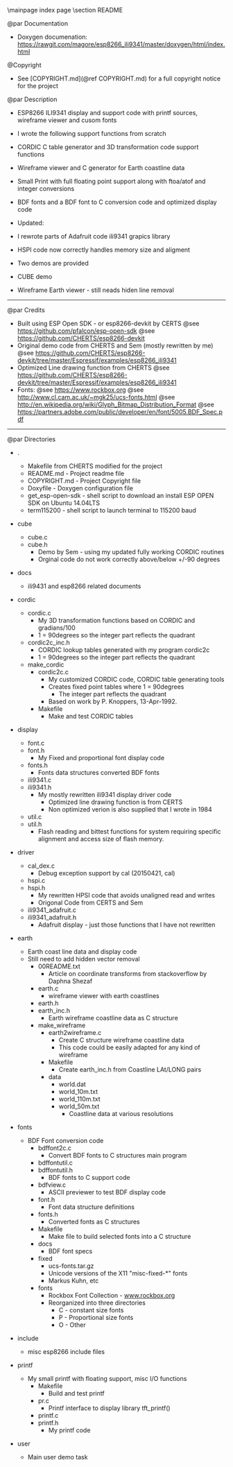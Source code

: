 \mainpage index page
\section README

@par Documentation
 * Doxygen documenation: https://rawgit.com/magore/esp8266_ili9341/master/doxygen/html/index.html

@Copyright
 * See [COPYRIGHT.md](@ref COPYRIGHT.md) for a full copyright notice for the project

@par Description
 * ESP8266 ILI9341 display and support code with printf sources, wireframe viewer and cusom fonts 
 * I wrote the following support functions from scratch
  * CORDIC C table generator and 3D transformation code support functions
  * Wireframe viewer and C generator for Earth coastline data
  * Small Print with full floating point support along with ftoa/atof and integer conversions
  * BDF fonts and a BDF font to C conversion code and optimized display code
   
 * Updated:
  * I rewrote parts of Adafruit code ili9341 grapics library
  * HSPI code now correctly handles memory size and aligment 

 * Two demos are provided
  * CUBE demo 
  * Wireframe Earth viewer - still neads hiden line removal
___

@par Credits
  * Built using ESP Open SDK - or esp8266-devkit by CERTS
    @see https://github.com/pfalcon/esp-open-sdk
    @see https://github.com/CHERTS/esp8266-devkit
  * Original demo code from CHERTS and Sem (mostly rewritten by me)
    @see https://github.com/CHERTS/esp8266-devkit/tree/master/Espressif/examples/esp8266_ili9341
  * Optimized Line drawing function from CHERTS 
    @see https://github.com/CHERTS/esp8266-devkit/tree/master/Espressif/examples/esp8266_ili9341
  * Fonts:
    @see https://www.rockbox.org
    @see http://www.cl.cam.ac.uk/~mgk25/ucs-fonts.html
    @see http://en.wikipedia.org/wiki/Glyph_Bitmap_Distribution_Format
    @see https://partners.adobe.com/public/developer/en/font/5005.BDF_Spec.pdf
___

@par Directories
  * .
    * Makefile from CHERTS modified for the project
    * README.md - Project readme file
    * COPYRIGHT.md - Project Copyright file
    * Doxyfile - Doxygen configuration file
    * get_esp-open-sdk - shell script to download an install ESP OPEN SDK on Ubuntu 14.04LTS
    * term115200 - shell script to launch terminal to 115200 baud

  * cube 
    * cube.c
    * cube.h
      * Demo by Sem - using my updated fully working CORDIC routines 
      * Orginal code do not work correctly above/below +/-90 degrees

  * docs 
    * ili9431 and esp8266 related documents

  * cordic
    * cordic.c        
      * My 3D transformation functions based on CORDIC and gradians/100
      * 1 = 90degrees so the integer part reflects the quadrant
    * cordic2c_inc.h  
      * CORDIC lookup tables generated with my program cordic2c
      * 1 = 90degrees so the integer part reflects the quadrant
    * make_cordic
      * cordic2c.c
        * My customized CORDIC code, CORDIC table generating tools
        * Creates fixed point tables where 1 = 90degrees 
          * The integer part reflects the quadrant
        * Based on work by P. Knoppers, 13-Apr-1992.
      * Makefile
        * Make and test CORDIC tables

  * display
    * font.c        
    * font.h        
      * My Fixed and proportional font display code 
    * fonts.h        
      * Fonts data structures converted BDF fonts
    * ili9341.c           
    * ili9341.h           
      * My mostly rewritten ili9341 display driver code
        * Optimized line drawing function is from CERTS
        * Non optimized verion is also supplied that I wrote in 1984
    * util.c
    * util.h
      * Flash reading and bittest functions for system requiring specific alignment and access size of flash memory.
      

  * driver 
    * cal_dex.c       
      * Debug exception support by cal (20150421, cal)
    * hspi.c              
    * hspi.h              
      * My rewritten HPSI code that avoids unaligned read and writes
      * Origonal Code from CERTS and Sem
    * ili9341_adafruit.c  
    * ili9341_adafruit.h
      * Adafruit display - just those functions that I have not rewritten

   * earth   
     * Earth coast line data and display code
     * Still need to add hidden vector removal
       * 00README.txt
         * Article on coordinate transforms from stackoverflow by Daphna Shezaf
       * earth.c
         * wireframe viewer with earth coastlines
       * earth.h
       * earth_inc.h
         * Earth wireframe coastline data as C structure
       * make_wireframe
         * earth2wireframe.c
           * Create C structure wireframe coastline data
           * This code could be easily adapted for any kind of wireframe
         * Makefile
           * Create earth_inc.h from Coastline LAt/LONG pairs
         * data
           * world.dat      
           * world_10m.txt  
           * world_110m.txt 
           * world_50m.txt
             * Coastline data at various resolutions

   * fonts 
     * BDF Font conversion code
       * bdffont2c.c  
         * Convert BDF fonts to C structures main program
       * bdffontutil.c  
       * bdffontutil.h  
         * BDF fonts to C support code
       * bdfview.c  
         * ASCII previewer to test BDF display code 
       * font.h  
         * Font data structure definitions
       * fonts.h  
         * Converted fonts as C structures
       * Makefile
         * Make file to build selected fonts into a C structure
       * docs           
         * BDF font specs
       * fixed          
         * ucs-fonts.tar.gz
         * Unicode versions of the X11 "misc-fixed-*" fonts
         * Markus Kuhn, etc
       * fonts
         * Rockbox Font Collection - www.rockbox.org
         * Reorganized into three directories
           * C - constant size fonts
           * P - Proportional size fonts
           * O - Other

   * include 
     * misc esp8266 include files

   * printf  
     * My small printf with floating support, misc I/O functions
        * Makefile       
          * Build and test printf
        * pr.c           
          * Printf interface to display library tft_printf()
        * printf.c       
        * printf.h       
          * My printf code

   * user    
     * Main user demo task

